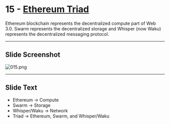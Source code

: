 # 15 - [Ethereum Triad](Ethereum%20Triad.md)

Ethereum blockchain represents the decentralized compute part of Web 3.0. Swarm represents the decentralized storage and Whisper (now Waku) represents the decentralized messaging protocol.

___
## Slide Screenshot
![015.png](../../images/1.%20Ethereum%20101/015.png)
___
## Slide Text
- Ethereum -> Compute
- Swarm -> Storage
- Whisper/Waku -> Network
- Triad -> Ethereum, Swarm, and Whisper/Waku